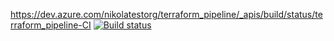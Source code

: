 https://dev.azure.com/nikolatestorg/terraform_pipeline/_apis/build/status/terraform_pipeline-CI
[![Build status](https://dev.azure.com/nikolatestorg/terraform_pipeline/_apis/build/status/terraform_pipeline-CI)](https://dev.azure.com/nikolatestorg/terraform_pipeline/_build/latest?definitionId=-1)
